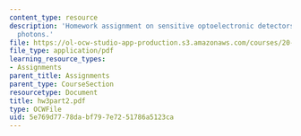 ```yaml
---
content_type: resource
description: 'Homework assignment on sensitive optoelectronic detectors: seeing single
  photons.'
file: https://ol-ocw-studio-app-production.s3.amazonaws.com/courses/20-309-biological-engineering-ii-instrumentation-and-measurement-fall-2006/5e769d7778dabf797e7251786a5123ca_hw3part2.pdf
file_type: application/pdf
learning_resource_types:
- Assignments
parent_title: Assignments
parent_type: CourseSection
resourcetype: Document
title: hw3part2.pdf
type: OCWFile
uid: 5e769d77-78da-bf79-7e72-51786a5123ca
---
```

